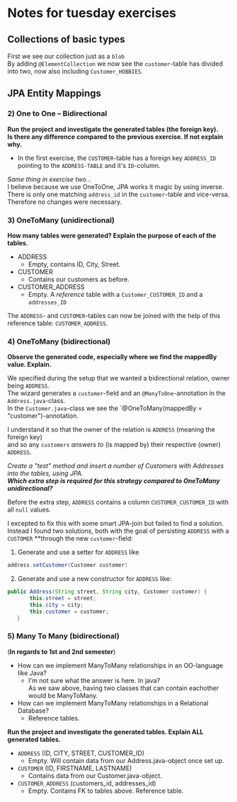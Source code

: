 # Notes for tuesday exercises

## Collections of basic types
First we see our collection just as a `blob`  
By adding `@ElementCollection` we now see the `customer`-table has divided into two, now also including `Customer_HOBBIES`.

## JPA Entity Mappings  

### 2) One to One – Bidirectional  
**Run the project and investigate the generated tables (the foreign key).  
Is there any difference compared to the previous exercise. If not explain why.**  
- In the first exercise, the `CUSTOMER`-table has a foreign key `ADDRESS_ID` pointing to the `ADDRESS-TABLE` and it's `ID`-column.  

*Same thing in exercise two...*  
I believe because we use OneToOne, JPA works it magic by using inverse.  
There is only one matching `address_id` in the `customer`-table and vice-versa. Therefore no changes were necessary.

### 3) OneToMany (unidirectional)  
**How many tables were generated? Explain the purpose of each of the tables.**  

- ADDRESS
  - Empty, contains ID, City, Street.
- CUSTOMER
  - Contains our customers as before.
- CUSTOMER_ADDRESS
  - Empty. A *reference* table with a `Customer_CUSTOMER_ID` and a `addresses_ID`
  
The `ADDRESS`- and `CUSTOMER`-tables can now be joined with the help of this reference table: `CUSTOMER_ADDRESS`.

### 4) OneToMany (bidirectional)  
**Observe the generated code, especially where we find the mappedBy value. Explain.**  

We specified during the setup that we wanted a bidirectional relation, owner being `ADDRESS`.  
The wizard generates a `customer`-field and an `@ManyToOne`-annotation in the `Address.java`-class.  
In the `Customer.java`-class we see the `@OneToMany(mappedBy = "customer")-annotation.

I understand it so that the owner of the relation is `ADDRESS` (meaning the foreign key)  
and so any `customers` *answers to* (is mapped by) their respective (owner) `ADDRESS`.

*Create a "test" method and insert a number of Customers with Addresses into the tables, using JPA.  
**Which extra step is required for this strategy compared to OneToMany unidirectional?***

Before the extra step, `ADDRESS` contains a column `CUSTOMER_CUSTOMER_ID` with all `null` values.

I excepted to fix this with some smart JPA-join but failed to find a solution.  
Instead I found two solutions, both with the goal of persisting `ADDRESS` with a `CUSTOMER` **through the new `customer`-field:  
 1) Generate and use a setter for `ADDRESS` like  
 
```java  
address.setCustomer(Customer customer)
```  
 2) Generate and use a new constructor for `ADDRESS` like:  
 
 ```java  
 public Address(String street, String city, Customer customer) {
        this.street = street;
        this.city = city;
        this.customer = customer;
    }
```  
    
### 5) Many To Many (bidirectional)  
(**In regards to 1st and 2nd semester**)  
- How can we implement ManyToMany relationships in an OO-language like Java?  
  - I'm not sure what the answer is here. In java?  
  As we saw above, having two classes that can contain eachother would be ManyToMany.
- How can we implement ManyToMany relationships in a Relational Database?
  - Reference tables.

**Run the project and investigate the generated tables. Explain ALL generated tables.**
- `ADDRESS` (ID, CITY, STREET, CUSTOMER_ID)  
  - Empty. Will contain data from our Address.java-object once set up.  
- `CUSTOMER` (ID, FIRSTNAME, LASTNAME)
  - Contains data from our Customer.java-object.
- `CUSTOMER_ADDRESS` (customers_id, addresses_id)
  - Empty. Contains FK to tables above. Reference table.


